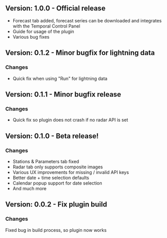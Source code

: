 ## Version: 1.0.0 - Official release

- Forecast tab added, forecast series can be downloaded and integrates with the Temporal Control Panel
- Guide for usage of the plugin
- Various bug fixes

## Version: 0.1.2 - Minor bugfix for lightning data

### Changes

 - Quick fix when using "Run" for lightning data

## Version: 0.1.1 - Minor bugfix release

### Changes

- Quick fix so plugin does not crash if no radar API is set


##  Version: 0.1.0 - Beta release!

### Changes

- Stations & Parameters tab fixed
- Radar tab only supports composite images
- Various UX improvements for missing / invalid API keys
- Better date + time selection defaults
- Calendar popup support for date selection
- And much more


## Version: 0.0.2 - Fix plugin build

### Changes

Fixed bug in build process, so plugin now works